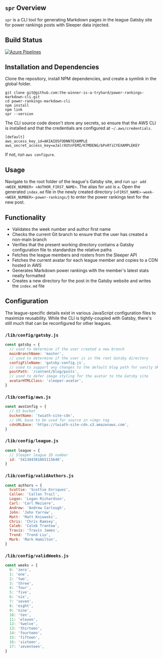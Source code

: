 ## `spr` Overview

`spr` is a CLI tool for generating Markdown pages in the league Gatsby site for power rankings posts with Sleeper data injected.

## Build Status

[![Azure Pipelines](https://dev.azure.com/scottenriquez/Sleeper%20Power%20Rankings%20Markdown%20CLI/_apis/build/status/the-winner-is-a-tryhard.power-rankings-markdown-cli?branchName=master)](https://dev.azure.com/scottenriquez/Sleeper%20Power%20Rankings%20Markdown%20CLI/_build/latest?definitionId=5&branchName=master)

## Installation and Dependencies

Clone the repository, install NPM dependencies, and create a symlink in the global folder.

```shell script
git clone git@github.com:the-winner-is-a-tryhard/power-rankings-markdown-cli.git
cd power-rankings-markdown-cli
npm install
npm link
spr --version
```

The CLI source code doesn't store any secrets, so ensure that the AWS CLI is installed and that the credentials are configured at `~/.aws/credentials`.

```shell script
[default]
aws_access_key_id=AKIAIOSFODNN7EXAMPLE
aws_secret_access_key=wJalrXUtnFEMI/K7MDENG/bPxRfiCYEXAMPLEKEY
```

If not, run `aws configure`.

## Usage

Navigate to the root folder of the league's Gatsby site, and run `spr add <WEEK_NUMBER> <AUTHOR_FIRST_NAME>`. The alias for `add` is `a`. Open the generated `index.md` file in the newly created directory (`<FIRST_NAME>-week-<WEEK_NUMBER>-power-rankings/`) to enter the power rankings text for the new post.

## Functionality

- Validates the week number and author first name
- Checks the current Git branch to ensure that the user has created a non-main branch
- Verifies that the present working directory contains a Gatsby configuration file to standardize the relative paths
- Fetches the league members and rosters from the Sleeper API
- Fetches the current avatar for each league member and copies to a CDN hosted in AWS
- Generates Markdown power rankings with the member's latest stats neatly formatted
- Creates a new directory for the post in the Gatsby website and writes the `index.md` file

## Configuration

The league-specific details exist in various JavaScript configuration files to maximize reusability. While the CLI is tightly-coupled with Gatsby, there's still much that can be reconfigured for other leagues.

### `/lib/config/gatsby.js`

```javascript
const gatsby = {
  // used to determine if the user created a new branch
  mainBranchName: 'master',
  // used to determine if the user is in the root Gatsby directory
  configFileName: 'gatsby-config.js',
  // used to support any changes to the default blog path for vanity URLs
  postPath: '/content/blog/posts',
  // used to defer image styling for the avatar to the Gatsby site
  avatarHTMLClass: 'sleeper-avatar',
}
```

### `/lib/config/aws.js`

```javascript
const awsConfig = {
  // S3 bucket
  bucketName: 'twiath-site-cdn',
  // URL base to be used for source in <img> tag
  cdnURLBase: 'https://twiath-site-cdn.s3.amazonaws.com',
}
```

### `/lib/config/league.js`

```javascript
const league = {
  // Sleeper league ID number
  id: '541384381865115648',
}
```

### `/lib/config/validAuthors.js`

```javascript
const authors = {
  Scottie: 'Scottie Enriquez',
  Callen: 'Callen Trail',
  Logan: 'Logan Richardson',
  Carl: 'Carl Meziere',
  Andrew: 'Andrew Carlough',
  John: 'John Yarrow',
  Matt: 'Matt Kniowski',
  Chris: 'Chris Ramsey',
  Caleb: 'Caleb Trantow',
  Travis: 'Travis James',
  Trond: 'Trond Liu',
  Mark: 'Mark Hamilton',
}
```

### `/lib/config/validWeeks.js`

```javascript
const weeks = {
  0: 'zero',
  1: 'one',
  2: 'two',
  3: 'three',
  4: 'four',
  5: 'five',
  6: 'six',
  7: 'seven',
  8: 'eight',
  9: 'nine',
  10: 'ten',
  11: 'eleven',
  12: 'twelve',
  13: 'thirteen',
  14: 'fourteen',
  15: 'fifteen',
  16: 'sixteen',
  17: 'seventeen',
}
```
